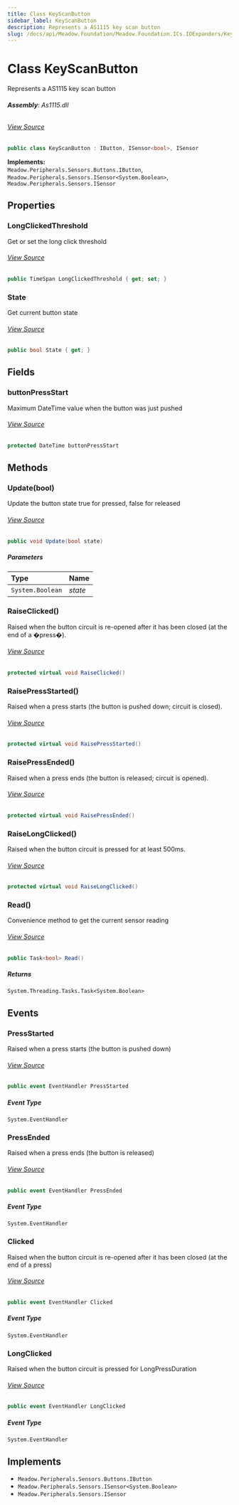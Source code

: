 ```yaml
---
title: Class KeyScanButton
sidebar_label: KeyScanButton
description: Represents a AS1115 key scan button
slug: /docs/api/Meadow.Foundation/Meadow.Foundation.ICs.IOExpanders/KeyScanButton
---
```

# Class KeyScanButton
Represents a AS1115 key scan button

###### **Assembly**: As1115.dll
###### [View Source](https://github.com/WildernessLabs/Meadow.Foundation.git/blob/develop/Source/Meadow.Foundation.Peripherals/ICs.IOExpanders.As1115/Driver/KeyScanButton.cs#L10)
```csharp title="Declaration"
public class KeyScanButton : IButton, ISensor<bool>, ISensor
```
**Implements:**  
`Meadow.Peripherals.Sensors.Buttons.IButton`, `Meadow.Peripherals.Sensors.ISensor<System.Boolean>`, `Meadow.Peripherals.Sensors.ISensor`

## Properties
### LongClickedThreshold
Get or set the long click threshold
###### [View Source](https://github.com/WildernessLabs/Meadow.Foundation.git/blob/develop/Source/Meadow.Foundation.Peripherals/ICs.IOExpanders.As1115/Driver/KeyScanButton.cs#L15)
```csharp title="Declaration"
public TimeSpan LongClickedThreshold { get; set; }
```
### State
Get current button state
###### [View Source](https://github.com/WildernessLabs/Meadow.Foundation.git/blob/develop/Source/Meadow.Foundation.Peripherals/ICs.IOExpanders.As1115/Driver/KeyScanButton.cs#L20)
```csharp title="Declaration"
public bool State { get; }
```
## Fields
### buttonPressStart
Maximum DateTime value when the button was just pushed
###### [View Source](https://github.com/WildernessLabs/Meadow.Foundation.git/blob/develop/Source/Meadow.Foundation.Peripherals/ICs.IOExpanders.As1115/Driver/KeyScanButton.cs#L45)
```csharp title="Declaration"
protected DateTime buttonPressStart
```
## Methods
### Update(bool)
Update the button state
true for pressed, false for released
###### [View Source](https://github.com/WildernessLabs/Meadow.Foundation.git/blob/develop/Source/Meadow.Foundation.Peripherals/ICs.IOExpanders.As1115/Driver/KeyScanButton.cs#L52)
```csharp title="Declaration"
public void Update(bool state)
```

##### Parameters

| Type | Name |
|:--- |:--- |
| `System.Boolean` | *state* |

### RaiseClicked()
Raised when the button circuit is re-opened after it has been closed (at the end of a �press�).
###### [View Source](https://github.com/WildernessLabs/Meadow.Foundation.git/blob/develop/Source/Meadow.Foundation.Peripherals/ICs.IOExpanders.As1115/Driver/KeyScanButton.cs#L89)
```csharp title="Declaration"
protected virtual void RaiseClicked()
```
### RaisePressStarted()
Raised when a press starts (the button is pushed down; circuit is closed).
###### [View Source](https://github.com/WildernessLabs/Meadow.Foundation.git/blob/develop/Source/Meadow.Foundation.Peripherals/ICs.IOExpanders.As1115/Driver/KeyScanButton.cs#L97)
```csharp title="Declaration"
protected virtual void RaisePressStarted()
```
### RaisePressEnded()
Raised when a press ends (the button is released; circuit is opened).
###### [View Source](https://github.com/WildernessLabs/Meadow.Foundation.git/blob/develop/Source/Meadow.Foundation.Peripherals/ICs.IOExpanders.As1115/Driver/KeyScanButton.cs#L105)
```csharp title="Declaration"
protected virtual void RaisePressEnded()
```
### RaiseLongClicked()
Raised when the button circuit is pressed for at least 500ms.
###### [View Source](https://github.com/WildernessLabs/Meadow.Foundation.git/blob/develop/Source/Meadow.Foundation.Peripherals/ICs.IOExpanders.As1115/Driver/KeyScanButton.cs#L113)
```csharp title="Declaration"
protected virtual void RaiseLongClicked()
```
### Read()
Convenience method to get the current sensor reading
###### [View Source](https://github.com/WildernessLabs/Meadow.Foundation.git/blob/develop/Source/Meadow.Foundation.Peripherals/ICs.IOExpanders.As1115/Driver/KeyScanButton.cs#L121)
```csharp title="Declaration"
public Task<bool> Read()
```

##### Returns

`System.Threading.Tasks.Task<System.Boolean>`
## Events
### PressStarted
Raised when a press starts (the button is pushed down)
###### [View Source](https://github.com/WildernessLabs/Meadow.Foundation.git/blob/develop/Source/Meadow.Foundation.Peripherals/ICs.IOExpanders.As1115/Driver/KeyScanButton.cs#L25)
```csharp title="Declaration"
public event EventHandler PressStarted
```
##### Event Type
`System.EventHandler`
### PressEnded
Raised when a press ends (the button is released)
###### [View Source](https://github.com/WildernessLabs/Meadow.Foundation.git/blob/develop/Source/Meadow.Foundation.Peripherals/ICs.IOExpanders.As1115/Driver/KeyScanButton.cs#L30)
```csharp title="Declaration"
public event EventHandler PressEnded
```
##### Event Type
`System.EventHandler`
### Clicked
Raised when the button circuit is re-opened after it has been closed (at the end of a press)
###### [View Source](https://github.com/WildernessLabs/Meadow.Foundation.git/blob/develop/Source/Meadow.Foundation.Peripherals/ICs.IOExpanders.As1115/Driver/KeyScanButton.cs#L35)
```csharp title="Declaration"
public event EventHandler Clicked
```
##### Event Type
`System.EventHandler`
### LongClicked
Raised when the button circuit is pressed for LongPressDuration
###### [View Source](https://github.com/WildernessLabs/Meadow.Foundation.git/blob/develop/Source/Meadow.Foundation.Peripherals/ICs.IOExpanders.As1115/Driver/KeyScanButton.cs#L40)
```csharp title="Declaration"
public event EventHandler LongClicked
```
##### Event Type
`System.EventHandler`

## Implements

* `Meadow.Peripherals.Sensors.Buttons.IButton`
* `Meadow.Peripherals.Sensors.ISensor<System.Boolean>`
* `Meadow.Peripherals.Sensors.ISensor`
